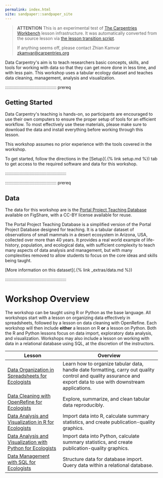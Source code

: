 ```yaml
---
permalink: index.html
site: sandpaper::sandpaper_site
---
```


> **ATTENTION** This is an experimental test of [The Carpentries Workbench](https://carpentries.github.io/workbench) lesson infrastructure.
> It was automatically converted from the source lesson via [the lesson transition script](https://github.com/carpentries/lesson-transition/).
> 
> If anything seems off, please contact Zhian Kamvar [zkamvar@carpentries.org](mailto:zkamvar@carpentries.org)

Data Carpentry's aim is to teach researchers basic concepts, skills, and tools for working with data so that they can get more done in less time, and with less pain. This workshop uses a tabular ecology dataset and teaches data cleaning, management, analysis and visualization.

::::::::::::::::::::::::::::::::::::::::::  prereq

## Getting Started

Data Carpentry's teaching is hands-on, so participants are encouraged to use
their own computers to ensure the proper setup of tools for an efficient
workflow. To most effectively use these materials, please make sure to download
the data and install everything before working through this lesson.

This workshop assumes no prior experience with the tools covered in the workshop.

To get started, follow the directions in the [Setup](.{% link setup.md %}) tab to
get access to the required software and data for this workshop.


::::::::::::::::::::::::::::::::::::::::::::::::::

::::::::::::::::::::::::::::::::::::::::::  prereq

## Data

The data for this workshop are is the [Portal Project Teaching Database](https://figshare.com/articles/Portal_Project_Teaching_Database/1314459) available on FigShare, with a CC-BY license available for reuse.

The Portal Project Teaching Database is a simplified version of the Portal
Project Database designed for teaching. It is a tabular dataset of observations
of small mammals in a desert ecosystem in Arizona, USA, collected over more than 40 years.
It provides a real world example of
life-history, population, and ecological data, with sufficient complexity to
teach many aspects of data analysis and management, but with many complexities
removed to allow students to focus on the core ideas and skills being taught.

[More information on this dataset](.{% link \_extras/data.md %})


::::::::::::::::::::::::::::::::::::::::::::::::::

# Workshop Overview

The workshop can be taught using R or Python as the base language. All workshops start with a lesson on organizing data effectively in
spreadsheets, followed by a lesson on data cleaning with OpenRefine. Each workshop will then include **either** a lesson on R **or** a
lesson on Python. Both the R and Python lessons focus on data import, exploratory data analysis, and visualization. Workshops may also
include a lesson on working with data in a relational database using SQL, at the discretion of the instructors.

| Lesson | Overview                                                                                                                                                         | 
| ------ | ---------------------------------------------------------------------------------------------------------------------------------------------------------------- |
| [Data Organization in Spreadsheets for Ecologists](https://datacarpentry.org/spreadsheet-ecology-lesson/)       | Learn how to organize tabular data, handle date formatting, carry out quality control and quality assurance and export data to use with downstream applications. | 
| [Data Cleaning with OpenRefine for Ecologists	](https://datacarpentry.org/OpenRefine-ecology-lesson/)       | Explore, summarize, and clean tabular data reproducibly.                                                                                                         | 
| [Data Analysis and Visualization in R for Ecologists](https://datacarpentry.org/R-ecology-lesson/)       | Import data into R, calculate summary statistics, and create publication-quality graphics.                                                                       | 
| [Data Analysis and Visualization with Python for Ecologists](https://datacarpentry.org/python-ecology-lesson/)       | Import data into Python, calculate summary statistics, and create publication-quality graphics.                                                                  | 
| [Data Management with SQL for Ecologists	](https://datacarpentry.org/sql-ecology-lesson/)       | Structure data for database import. Query data within a relational database.                                                                                     | 


